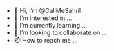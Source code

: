 - 👋 Hi, I’m @CallMeSahril
- 👀 I’m interested in ...
- 🌱 I’m currently learning ...
- 💞️ I’m looking to collaborate on ...
- 📫 How to reach me ...

<!---
CallMeSahril/CallMeSahril is a ✨ special ✨ repository because its `README.md` (this file) appears on your GitHub profile.
You can click the Preview link to take a look at your changes.
--->
